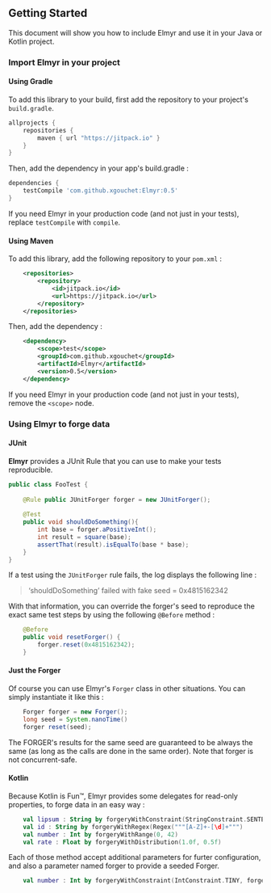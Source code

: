 ## Getting Started

This document will show you how to include Elmyr and use it in your Java or Kotlin project. 

### Import Elmyr in your project

#### Using Gradle

To add this library to your build, first add the repository to your project's `build.gradle`. 

```groovy
allprojects {
    repositories {
        maven { url "https://jitpack.io" }
    }
}
```

Then, add the dependency in your app's build.gradle :

```groovy
dependencies {
    testCompile 'com.github.xgouchet:Elmyr:0.5'
}
```

If you need Elmyr in your production code (and not just in your tests), replace `testCompile` with `compile`.

#### Using Maven

To add this library, add the following repository to your `pom.xml` :

```xml
    <repositories>
		<repository>
		    <id>jitpack.io</id>
		    <url>https://jitpack.io</url>
		</repository>
	</repositories>
```

Then, add the dependency : 

```xml
	<dependency>
	    <scope>test</scope>
	    <groupId>com.github.xgouchet</groupId>
	    <artifactId>Elmyr</artifactId>
	    <version>0.5</version>
	</dependency>
```

If you need Elmyr in your production code (and not just in your tests), remove the `<scope>` node.

### Using Elmyr to forge data

#### JUnit

**Elmyr** provides a JUnit Rule that you can use to make your tests reproducible. 

```java
public class FooTest {
    
    @Rule public JUnitForger forger = new JUnitForger();
    
    @Test
    public void shouldDoSomething(){
        int base = forger.aPositiveInt();
        int result = square(base);
        assertThat(result).isEqualTo(base * base);
    }
}
```

If a test using the `JUnitForger` rule fails, the log displays the following line : 

> ‘shouldDoSomething’ failed with fake seed = 0x4815162342

With that information, you can override the forger's seed to reproduce the exact same test steps by using the following 
`@Before` method : 

```java
    @Before
    public void resetForger() {
        forger.reset(0x4815162342);
    }
```

#### Just the Forger

Of course you can use Elmyr's `Forger` class in other situations. You can simply instantiate it like this : 

```java
    Forger forger = new Forger();
    long seed = System.nanoTime()
    forger reset(seed);
```

The FORGER's results for the same seed are guaranteed to be always the same (as long as the calls are done in the same order). Note that forger is not concurrent-safe.

#### Kotlin

Because Kotlin is Fun™, Elmyr provides some delegates for read-only properties, to forge data in an easy way : 

```kotlin
    val lipsum : String by forgeryWithConstraint(StringConstraint.SENTENCE)
    val id : String by forgeryWithRegex(Regex("""[A-Z]+-[\d]+""")
    val number : Int by forgeryWithRange(0, 42)
    val rate : Float by forgeryWithDistribution(1.0f, 0.5f)
```

Each of those method accept additional parameters for furter configuration, and also a parameter named forger to provide a seeded Forger. 

```kotlin
    val number : Int by forgeryWithConstraint(IntConstraint.TINY, forger = myForger)
```






